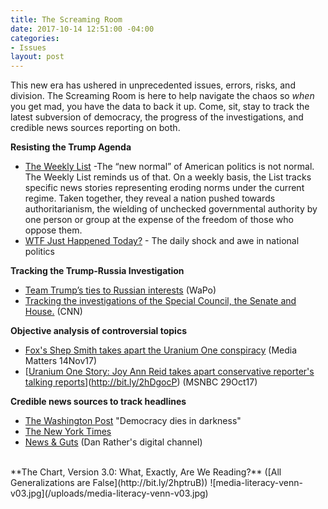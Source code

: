 ```yaml
---
title: The Screaming Room
date: 2017-10-14 12:51:00 -04:00
categories:
- Issues
layout: post
---
```


This new era has ushered in unprecedented issues, errors, risks, and division. The Screaming Room is here to help navigate the chaos so *when* you get mad, you have the data to back it up. Come, sit, stay to track the latest subversion of democracy, the progress of the investigations, and credible news sources reporting on both.

**Resisting the Trump Agenda**
* [The Weekly List](http://theweeklylist.org/) -The “new normal” of American politics is not normal. The Weekly List reminds us of that. On a weekly basis, the List tracks specific news stories representing eroding norms under the current regime. Taken together, they reveal a nation pushed towards authoritarianism, the wielding of unchecked governmental authority by one person or group at the expense of the freedom of those who oppose them.
* [WTF Just Happened Today?](http://bit.ly/2l2FvCp) - The daily shock and awe in national politics


**Tracking the Trump-Russia Investigation**
* [Team Trump’s ties to Russian interests](https://www.washingtonpost.com/graphics/national/trump-russia/?utm_term=.6a7cf975e8b4) (WaPo)
* [Tracking the investigations of the Special Council, the Senate and House.](http://www.cnn.com/interactive/2017/politics/russia-investigations/) (CNN)

**Objective analysis of controversial topics**
* [Fox's Shep Smith takes apart the Uranium One conspiracy](http://bit.ly/2APXpjW) (Media Matters 14Nov17)
* [[Uranium One Story: Joy Ann Reid takes apart conservative reporter's talking reports](http://bit.ly/2zLpJUp)](http://bit.ly/2hDgocP) (MSNBC 29Oct17)

**Credible news sources to track headlines**
* [The Washington Post](https://www.washingtonpost.com/) "Democracy dies in darkness"
* [The New York Times](https://www.nytimes.com/)
* [News & Guts](https://www.newsandgutsmedia.com/) (Dan Rather's digital channel)
<BR>
**The Chart, Version 3.0: What, Exactly, Are We Reading?** ([All Generalizations are False](http://bit.ly/2hptruB))
![media-literacy-venn-v03.jpg](/uploads/media-literacy-venn-v03.jpg)
